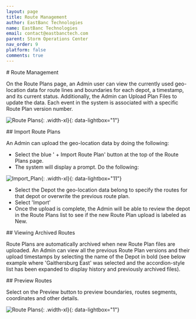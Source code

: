```yaml
---
layout: page
title: Route Management
author: EastBanc Technologies
name: EastBanc Technologies
email: contact@eastbanctech.com
parent: Storm Operations Center
nav_order: 9
platform: false
comments: true
---
```


<section id="Route-Management" markdown="1">
# Route Management

On the Route Plans page, an Admin user can view the currently used geo-location data for route lines and boundaries for each depot, a timestamp, and its current status. Additionally, the Admin can Upload Plan Files to update the data. Each event in the system is associated with a specific Route Plan version number. 

![Route Plans](/images/soc/soc-route-plans/route-plans.png){: .width-xl}{: data-lightbox="1"}

<section id="Import-Route-Plans" markdown="1">
## Import Route Plans

An Admin can upload the geo-location data by doing the following:

* Select the blue ' + Import Route Plan' button at the top of the Route Plans page.
* The system will display a prompt. Do the following:

![Import_Plan](https://github.com/eastbanctech/snowiq-docs/assets/121882947/d5fc6345-62d0-477a-a241-0d951e10b596){: .width-xl}{: data-lightbox="11"}

* Select the Depot the geo-location data belong to specify the routes for that depot or overwrite the previous route plan.
* Select 'Import'
* Once the upload is complete, the  Admin will be able to review the depot in the Route Plans list to see if the new Route Plan upload is labeled as New.
</section>

<section id="Viewing-Archived-Routes" markdown="1">
## Viewing Archived Routes

Route Plans are automatically archived when new Route Plan files are uploaded. An Admin can view all the previous Route Plan versions and their upload timestamps by selecting the name of the Depot in bold (see below example where 'Gaithersburg East' was selected and the accordion-style list has been expanded to display history and previously archived files).
</section>

<section id="Preview-Routes" markdown="1">
## Preview Routes

Select on the Preview button to preview boundaries, routes segments, coordinates and other details.

![Route Plans](/images/soc/soc-route-plans/preview-route.png){: .width-xl}{: data-lightbox="1"}

</section>

